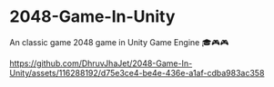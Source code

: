 # 2048-Game-In-Unity
An classic game 2048 game in Unity Game Engine 🎓🎮🎮



https://github.com/DhruvJhaJet/2048-Game-In-Unity/assets/116288192/d75e3ce4-be4e-436e-a1af-cdba983ac358

